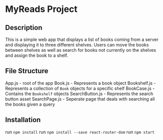 # MyReads Project

## Description
This is a simple web app that displays a list of books coming from a server and displaying it to three different shelves. Users can move the books between shelves as well as search for books not currently on the shelves and assign the book to a shelf.

## File Structure
App.js - root of the app
Book.js - Represents a book object
Bookshelf.js - Represents a collection of ```Book``` objects for a specific shelf
BookCase.js  - Contains the ```Bookshelf``` objects
SearchButton.js - Represents the search button asset
SearchPage.js - Seperate page that deals with searching all the books given a query

## Installation
run ```npm install```
run ```npm install --save react-router-dom```
run ```npm start```